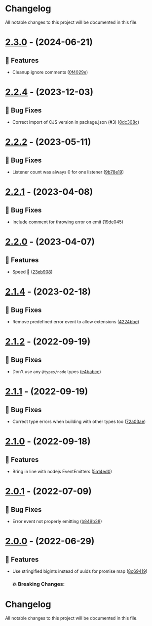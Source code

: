 # Changelog

All notable changes to this project will be documented in this file.

# [2.3.0](https://github.com/vladfrangu/async_event_emitter/compare/v2.3.0...v2.3.0) - (2024-06-21)

## 🚀 Features

- Cleanup ignore comments ([0f4029e](https://github.com/vladfrangu/async_event_emitter/commit/0f4029e9935373e15073288da1841ffb39cc22d8))

# [2.2.4](https://github.com/vladfrangu/async_event_emitter/compare/v2.2.4...v2.2.4) - (2023-12-03)

## 🐛 Bug Fixes

- Correct import of CJS version in package.json (#3) ([8dc308c](https://github.com/vladfrangu/async_event_emitter/commit/8dc308c43fdf9a024a7d48e7219d75e4c9f597dd))

# [2.2.2](https://github.com/vladfrangu/async_event_emitter/compare/v2.2.1...v2.2.2) - (2023-05-11)

## 🐛 Bug Fixes

-   Listener count was always 0 for one listener ([9b78e19](https://github.com/vladfrangu/async_event_emitter/commit/9b78e1992db649004dee852359240b3d0baaac2d))

# [2.2.1](https://github.com/vladfrangu/async_event_emitter/compare/v2.2.0...v2.2.1) - (2023-04-08)

## 🐛 Bug Fixes

-   Include comment for throwing error on emit ([19de045](https://github.com/vladfrangu/async_event_emitter/commit/19de0452702a0d9e35e9241259d100ca6d6f5447))

# [2.2.0](https://github.com/vladfrangu/async_event_emitter/compare/v2.1.4...v2.2.0) - (2023-04-07)

## 🚀 Features

-   Speed 🚀 ([23eb908](https://github.com/vladfrangu/async_event_emitter/commit/23eb90852ff8a6ceb4d6105c6df44c646642efae))

# [2.1.4](https://github.com/vladfrangu/async_event_emitter/compare/v2.1.3...v2.1.4) - (2023-02-18)

## 🐛 Bug Fixes

-   Remove predefined error event to allow extensions ([4224bbe](https://github.com/vladfrangu/async_event_emitter/commit/4224bbeae5c25cb94d4073600a9dff7ae3abcceb))

# [2.1.2](https://github.com/vladfrangu/async_event_emitter/compare/v2.1.1...v2.1.2) - (2022-09-19)

## 🐛 Bug Fixes

-   Don't use any `@types/node` types ([e4babce](https://github.com/vladfrangu/async_event_emitter/commit/e4babce88c17befdb6f84c73c0de2e0602260681))

# [2.1.1](https://github.com/vladfrangu/async_event_emitter/compare/v2.1.0...v2.1.1) - (2022-09-19)

## 🐛 Bug Fixes

-   Correct type errors when building with other types too ([72a03ae](https://github.com/vladfrangu/async_event_emitter/commit/72a03ae1ac30456241b4003a7c2ea93d27e8de5e))

# [2.1.0](https://github.com/vladfrangu/async_event_emitter/compare/v2.0.1...v2.1.0) - (2022-09-18)

## 🚀 Features

-   Bring in line with nodejs EventEmitters ([5a14ed0](https://github.com/vladfrangu/async_event_emitter/commit/5a14ed04bf87ec6a34cd33e26e3f25f101f87bcd))

# [2.0.1](https://github.com/vladfrangu/async_event_emitter/compare/v2.0.0...v2.0.1) - (2022-07-09)

## 🐛 Bug Fixes

-   Error event not properly emitting ([b849b38](https://github.com/vladfrangu/async_event_emitter/commit/b849b387c36515c60234c06681bfd4ec32ee5336))

# [2.0.0](https://github.com/vladfrangu/async_event_emitter/compare/v1.0.1...v2.0.0) - (2022-06-29)

## 🚀 Features

-   Use stringified bigints instead of uuids for promise map ([8c69419](https://github.com/vladfrangu/async_event_emitter/commit/8c694199da1a0a231feb1be3b0d7cfdb18cefd0b))

    ### 💥 Breaking Changes:

# Changelog

All notable changes to this project will be documented in this file.
